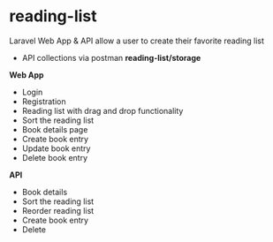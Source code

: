 # reading-list

Laravel Web App & API allow a user to create their favorite reading list
- API collections via postman **reading-list/storage**

**Web App**
- Login
- Registration
- Reading list with drag and drop functionality
- Sort the reading list
- Book details page
- Create book entry
- Update book entry
- Delete book entry

**API**
- Book details
- Sort the reading list
- Reorder reading list
- Create book entry
- Delete
